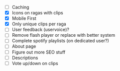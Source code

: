 - [ ] Caching
- [x] Icons on ragas with clips
- [x] Mobile First
- [x] Only unique clips per raga
- [ ] User feedback (uservoice)?
- [ ] Remove flash player or replace with better system
- [ ] Complete spotify playlists (on dedicated user?)
- [ ] About page
- [ ] Figure out more SEO stuff
- [ ] Descriptions
- [ ] Vote up/down on clips

